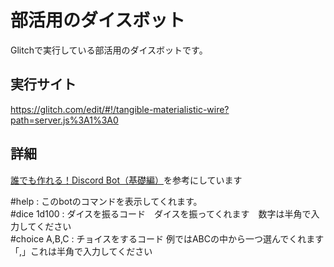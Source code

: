 # 部活用のダイスボット

Glitchで実行している部活用のダイスボットです。
　
## 実行サイト　
https://glitch.com/edit/#!/tangible-materialistic-wire?path=server.js%3A1%3A0


## 詳細

[誰でも作れる！Discord Bot（基礎編）](https://note.com/exteoi/n/nf1c37cb26c41)を参考にしています

#help         :   このbotのコマンドを表示してくれます。<br>
#dice 1d100   :   ダイスを振るコード　ダイスを振ってくれます　数字は半角で入力してください <br>
#choice A,B,C :   チョイスをするコード 例ではABCの中から一つ選んでくれます「,」これは半角で入力してください<br>
